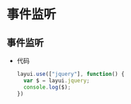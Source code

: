 # 事件监听

## 事件监听

- 代码

    ```js
    layui.use(["jquery"], function() {
      var $ = layui.jquery;
      console.log($);
    })
    ```
